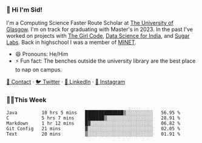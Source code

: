 ### 👋 Hi I'm Sid!
I'm a Computing Science Faster Route Scholar at [The University of Glasgow](https://gla.ac.uk). I'm on track for graduating with Master's in 2023. In the past I've worked on projects with [The Girl Code](https://thegirlcode.co/), [Data Science for India](), and [Sugar Labs](https://sugarlabs.org/). Back in highschool I was a member of [MINET](https://minet.co/). 

- 😄 Pronouns: He/Him
- ⚡ Fun fact: The benches outside the university library are the best place to nap on campus.

[📇 Contact](https://sid.gg/) · [🐦 Twitter](https://twitter.com/scholaronroad) · [👔 LinkedIn](https://linkedin.com/in/sidhant-bhavnani) · [📸 Instagram](https://www.instagram.com/bhavnani.pvt/) 

### 👨‍💻This Week
<!--START_SECTION:waka-->
```text
Java         10 hrs 5 mins   ██████████████▒░░░░░░░░░░   56.95 % 
C            5 hrs 7 mins    ███████▒░░░░░░░░░░░░░░░░░   28.91 % 
Markdown     1 hr 12 mins    █▓░░░░░░░░░░░░░░░░░░░░░░░   06.82 % 
Git Config   21 mins         ▓░░░░░░░░░░░░░░░░░░░░░░░░   02.05 % 
Text         20 mins         ▒░░░░░░░░░░░░░░░░░░░░░░░░   01.91 % 
```
<!--END_SECTION:waka-->
